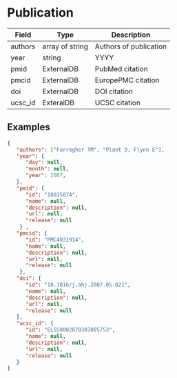 # Publication

| Field          | Type            | Description             |
|----------------|-----------------|-------------------------|
| authors        | array of string | Authors of publication  |            
| year           | string          |         YYYY            |
| pmid           | ExternalDB      |  PubMed citation        | 
| pmcid          | ExternalDB      |  EuropePMC citation     |
| doi            | ExternalDB      |  DOI citation           |
| ucsc_id        | ExteralDB       |  UCSC citation          |


## Examples
```json
{
   "authors": ["Farragher TM", "Plant D, Flynn E"],
   "year": {
      "day": null,
      "month": null,
      "year": 2007,
   },
   "pmid": {
      "id": "18035074",
      "name": null,
      "description": null,
      "url": null,
      "release": null
    } ,
   "pmcid": {
      "id": "PMC4031914",
      "name": null,
      "description": null,
      "url": null,
      "release": null
    },
   "doi": {
      "id": "10.1016/j.ahj.2007.05.021",
      "name": null,
      "description": null,
      "url": null,
      "release": null
   },
   "ucsc_id": {
      "id": "ELSS0002870307005753",
      "name": null,
      "description": null,
      "url": null,
      "release": null
   }
}
```
